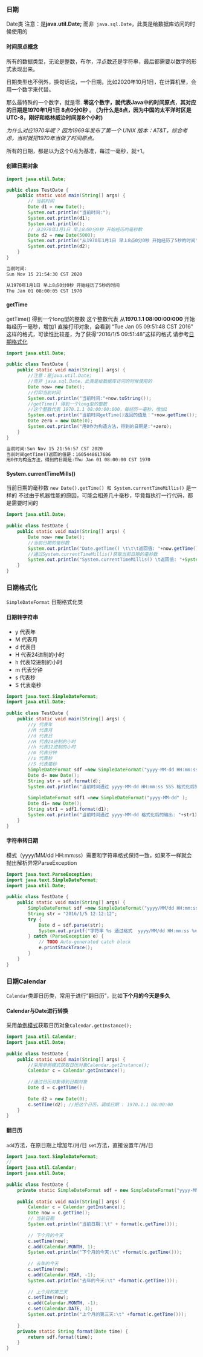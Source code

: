 ### 日期

Date类
注意：是**java.util.Date;**
而非` java.sql.Date`，此类是给数据库访问的时候使用的

#### 时间原点概念

所有的数据类型，无论是整数，布尔，浮点数还是字符串，最后都需要以数字的形式表现出来。

日期类型也不例外，换句话说，一个日期，比如2020年10月1日，在计算机里，会用一个数字来代替。

那么最特殊的一个数字，就是零. **零这个数字，就代表Java中的时间原点**，**其对应的日期是1970年1月1日 8点0分0秒** 。 **(为什么是8点，因为中国的太平洋时区是UTC-8，刚好和格林威治时间差8个小时)**

*为什么对应1970年呢？ 因为1969年发布了第一个 UNIX 版本：AT&T，综合考虑，当时就把1970年当做了时间原点。*

所有的日期，都是以为这个0点为基准，每过一毫秒，就+1。

#### 创建日期对象

```java
import java.util.Date;

public class TestDate {
    public static void main(String[] args) {
        // 当前时间
        Date d1 = new Date();
        System.out.println("当前时间:");
        System.out.println(d1);
        System.out.println();
        // 从1970年1月1日 早上8点0分0秒 开始经历的毫秒数
        Date d2 = new Date(5000);
        System.out.println("从1970年1月1日 早上8点0分0秒 开始经历了5秒的时间");
        System.out.println(d2);
    }
}
```

```cmd
当前时间:
Sun Nov 15 21:54:30 CST 2020

从1970年1月1日 早上8点0分0秒 开始经历了5秒的时间
Thu Jan 01 08:00:05 CST 1970
```

#### getTime

getTime() 得到一个long型的整数
这个整数代表 从**1970.1.1 08:00:00:000** 开始 每经历一毫秒，增加1
直接打印对象，会看到 “Tue Jan 05 09:51:48 CST 2016” 这样的格式，可读性比较差，为了获得“2016/1/5 09:51:48”这样的格式 请参考[日期格式化](https://how2j.cn/k/date/date-format/348.html)

```java
import java.util.Date;
  
public class TestDate {
    public static void main(String[] args) {
        //注意：是java.util.Date;
        //而非 java.sql.Date，此类是给数据库访问的时候使用的
        Date now= new Date();
        //打印当前时间
        System.out.println("当前时间:"+now.toString());
        //getTime() 得到一个long型的整数
        //这个整数代表 1970.1.1 08:00:00:000，每经历一毫秒，增加1
        System.out.println("当前时间getTime()返回的值是："+now.getTime());
        Date zero = new Date(0);
        System.out.println("用0作为构造方法，得到的日期是:"+zero);         
    }
}
```

```cmd
当前时间:Sun Nov 15 21:56:57 CST 2020
当前时间getTime()返回的值是：1605448617686
用0作为构造方法，得到的日期是:Thu Jan 01 08:00:00 CST 1970
```

#### System.currentTimeMills()

当前日期的毫秒数
`new Date().getTime() 和 System.currentTimeMillis()` 是一样的
不过由于机器性能的原因，可能会相差几十毫秒，毕竟每执行一行代码，都是需要时间的

```java
import java.util.Date;
   
public class TestDate {
    public static void main(String[] args) {
        Date now= new Date();
        //当前日期的毫秒数
        System.out.println("Date.getTime() \t\t\t返回值: "+now.getTime());
        //通过System.currentTimeMillis()获取当前日期的毫秒数
        System.out.println("System.currentTimeMillis() \t返回值: "+System.currentTimeMillis());          
    }
}
```

### 日期格式化

`SimpleDateFormat` 日期格式化类

#### 日期转字符串

- y 代表年
- M 代表月
- d 代表日
- H 代表24进制的小时
- h 代表12进制的小时
- m 代表分钟
- s 代表秒
- S 代表毫秒

```java
import java.text.SimpleDateFormat;
import java.util.Date;
  
public class TestDate {
    public static void main(String[] args) {  
        //y 代表年
        //M 代表月
        //d 代表日
        //H 代表24进制的小时
        //h 代表12进制的小时
        //m 代表分钟
        //s 代表秒
        //S 代表毫秒
        SimpleDateFormat sdf =new SimpleDateFormat("yyyy-MM-dd HH:mm:ss SSS" );
        Date d= new Date();
        String str = sdf.format(d);
        System.out.println("当前时间通过 yyyy-MM-dd HH:mm:ss SSS 格式化后的输出: "+str);
         
        SimpleDateFormat sdf1 =new SimpleDateFormat("yyyy-MM-dd" );
        Date d1= new Date();
        String str1 = sdf1.format(d1);
        System.out.println("当前时间通过 yyyy-MM-dd 格式化后的输出: "+str1);     
    }
}
```

#### 字符串转日期

模式（yyyy/MM/dd HH:mm:ss）需要和字符串格式保持一致，如果不一样就会抛出解析异常ParseException

```java
import java.text.ParseException;
import java.text.SimpleDateFormat;
import java.util.Date;
  
public class TestDate {
    public static void main(String[] args) {
        SimpleDateFormat sdf =new SimpleDateFormat("yyyy/MM/dd HH:mm:ss" );
        String str = "2016/1/5 12:12:12";
        try {
            Date d = sdf.parse(str);
            System.out.printf("字符串 %s 通过格式  yyyy/MM/dd HH:mm:ss %n转换为日期对象: %s",str,d.toString());
        } catch (ParseException e) {
            // TODO Auto-generated catch block
            e.printStackTrace();
        }    
    }
}
```

### 日期Calendar

`Calendar`类即日历类，常用于进行“翻日历”，比如**下个月的今天是多久**

#### Calendar与Date进行转换

采用[单例模式](https://how2j.cn/k/class-object/class-object-singleton/349.html)获取日历对象`Calendar.getInstance();`

```java
import java.util.Calendar;
import java.util.Date;
  
public class TestDate {  
    public static void main(String[] args) {
        //采用单例模式获取日历对象Calendar.getInstance();
        Calendar c = Calendar.getInstance();
         
        //通过日历对象得到日期对象
        Date d = c.getTime();
  
        Date d2 = new Date(0);
        c.setTime(d2); //把这个日历，调成日期 : 1970.1.1 08:00:00
    }
}
```

#### 翻日历

`add`方法，在原日期上增加年/月/日
`set`方法，直接设置年/月/日

```java
import java.text.SimpleDateFormat;
//
import java.util.Calendar;
import java.util.Date;
 
public class TestDate {
    private static SimpleDateFormat sdf = new SimpleDateFormat("yyyy-MM-dd HH:mm:ss");
 
    public static void main(String[] args) {
        Calendar c = Calendar.getInstance();
        Date now = c.getTime();
        // 当前日期
        System.out.println("当前日期：\t" + format(c.getTime()));
 
        // 下个月的今天
        c.setTime(now);
        c.add(Calendar.MONTH, 1);
        System.out.println("下个月的今天:\t" +format(c.getTime()));
 
        // 去年的今天
        c.setTime(now);
        c.add(Calendar.YEAR, -1);
        System.out.println("去年的今天:\t" +format(c.getTime()));
 
        // 上个月的第三天
        c.setTime(now);
        c.add(Calendar.MONTH, -1);
        c.set(Calendar.DATE, 3);
        System.out.println("上个月的第三天:\t" +format(c.getTime()));
 
    }
    private static String format(Date time) {
        return sdf.format(time);
    }
}
```

